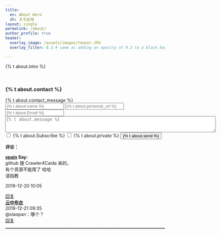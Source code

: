 ```yaml
---
title: 
  en: About Here
  zh: 关于此地
layout: single
permalink: /about/
author_profile: true
header:
  overlay_image: /assets/images/teaser.JPG
  overlay_filter: 0.3 # same as adding an opacity of 0.3 to a black background

---
```


<p>{% t about.intro %}</p>

<html>
<br>
  <h3>{% t about.contact %}</h3><a class ="Contact" id="Contact"></a>
  {% t about.contact_message %}
  <form id="second" method="post" action="https://getsimpleform.com/messages?form_api_token=bce488d72133f1c308485c01fad8b4bb" >
        <input name="redirect_to" type="hidden" id="name" value="https://hatchin.netlify.com{{site.baseurl}}/thankyou">
        <input type="text" placeholder="{% t about.name %}" name="name" required>
        <input type="text" placeholder="{% t about.personal_url %}" name="link" >
        <input type="email" placeholder="{% t about.Email %}" name="replyto_" required >
        <textarea form ="second" name="message" rows = "3" cols = "80" placeholder="{% t about.message %}"></textarea>
        <input type="checkbox" name="Subscribe" value="Add me"> {% t about.Subscribe %}<label for="Subscribe"></label>
        <input type="checkbox" name="Private" value="Add me"> {% t about.private %}
        <label for="Private">
        </label>
        <input type="submit" value="{% t about.send %}">
    </form>


<div>
<p class="comment-header"><b>评论：</b></p>
<div class="comment" id="comment-395"><a name="395"></a>
	<div class="comment-info">
		<b><a href="http://www.mryu.top/" target="_blank">spain</a> Say:</b>
			<div class="comment-content">github 搜 Crawler4Caida 来的，<br>
				有个资源不能爬了 哈哈<br>
				请指教
			</div>
<!--<span class="comment-time" ></span>-->
			<p>2019-12-20 10:05</p>
			<div class="comment-reply"><a href="http://www.mryu.top/about.html#comment-395" onclick="commentReply(395,this)">回复</a></div>
	</div>
	<div class="comment comment-children" id="comment-396"><a name="396"></a>
		<div class="comment-info">
			<b><a href="http://www.mryu.top/" target="_blank">云中布衣</a> </b><br><span class="comment-time">2019-12-21 09:35</span>
			<div class="comment-content">@xiaopan：哪个？</div>
			<div class="comment-reply"><a href="http://www.mryu.top/about.html#comment-396" onclick="commentReply(396,this)">回复</a></div>		
		</div>
	</div>
	<hr style="height:1px;border:none;border-top:1px dashed grey;">
</div>
</div>
</html>
